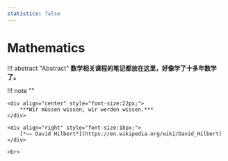 ```yaml
---
statistics: false
---
```


# Mathematics

!!! abstract "Abstract" 
    **数学相关课程的笔记都放在这里，好像学了十多年数学了。**

   
!!! note ""
    <br>
    
    <div align="center" style="font-size:22px;">
        ***Wir müssen wissen, wir werden wissen.***
    </div>

    <div align="right" style="font-size:18px;">
        [*—— David Hilbert*](https://en.wikipedia.org/wiki/David_Hilbert)
    </div>

    <br>

